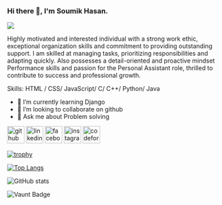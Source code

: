 ### Hi there 👋, I'm Soumik Hasan.
![](https://scontent.fdac14-1.fna.fbcdn.net/v/t39.30808-6/457103790_1948506832259679_2328413890549662365_n.jpg?stp=dst-jpg_s960x960&_nc_cat=107&ccb=1-7&_nc_sid=cc71e4&_nc_eui2=AeEns9im45PoqfUsb1qdDsxs_3U4EQD42jv_dTgRAPjaOxv8DfX51b_uAL32jy1p4oJXxFyhmHVgzwelzILArLJf&_nc_ohc=JSoLVty-g1oQ7kNvgHiaUme&_nc_ht=scontent.fdac14-1.fna&_nc_gid=ATcF8m1le-3gDTjTuKsGUAK&oh=00_AYC0T7SucWoHrGyhj65Zq0VScZkLP73nuQUkLAstHBIQCQ&oe=66E8EF5A)

Highly motivated and interested individual with a strong work ethic, exceptional organization skills and commitment to providing outstanding support. I am skilled at managing tasks, prioritizing responsibilities and adapting quickly. Also possesses a detail-oriented and proactive mindset Performance skills and passion for the Personal Assistant role, thrilled to contribute to success and professional growth.

Skills: HTML / CSS/ JavaScript/ C/ C++/ Python/ Java

- 🌱 I’m currently learning Django 
- 👯 I’m looking to collaborate on github 
- 💬 Ask me about Problem solving 


[<img src='https://cdn.jsdelivr.net/npm/simple-icons@3.0.1/icons/github.svg' alt='github' height='40'>](https://github.com/https://github.com/Soumik-HasanSMK)  [<img src='https://cdn.jsdelivr.net/npm/simple-icons@3.0.1/icons/linkedin.svg' alt='linkedin' height='40'>](https://www.linkedin.com/in/https://www.linkedin.com/in/soumik-hasan-smk//)  [<img src='https://cdn.jsdelivr.net/npm/simple-icons@3.0.1/icons/facebook.svg' alt='facebook' height='40'>](https://www.facebook.com/https://www.facebook.com/soumik.hasan.37)  [<img src='https://cdn.jsdelivr.net/npm/simple-icons@3.0.1/icons/instagram.svg' alt='instagram' height='40'>](https://www.instagram.com/soumik_.hasan/)  [<img src='https://cdn.jsdelivr.net/npm/simple-icons@3.0.1/icons/codeforces.svg' alt='codeforces' height='40'>](https://codeforces.com/profile/soumik.hasan)  

[![trophy](https://github-profile-trophy.vercel.app/?username=https://github.com/Soumik-HasanSMK)](https://github.com/ryo-ma/github-profile-trophy)

[![Top Langs](https://github-readme-stats.vercel.app/api/top-langs/?username=https://github.com/Soumik-HasanSMK)](https://github.com/anuraghazra/github-readme-stats)

![GitHub stats](https://github-readme-stats.vercel.app/api?username=https://github.com/Soumik-HasanSMK&show_icons=true&count_private=true)  

![Vaunt Badge](https://api.vaunt.dev/v1/github/entities/https://github.com/Soumik-HasanSMK/contributions?format=svg&private=true)  

